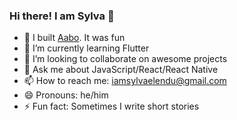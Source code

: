 ### Hi there! I am Sylva 👋

- 🔭 I built [Aabo](https://getaabo.com/). It was fun
- 🌱 I’m currently learning Flutter
- 👯 I’m looking to collaborate on awesome projects
- 💬 Ask me about JavaScript/React/React Native
- 📫 How to reach me: iamsylvaelendu@gmail.com
- 😄 Pronouns: he/him
- ⚡ Fun fact: Sometimes I write short stories

<!--
**blackdevelopa/blackdevelopa** is a ✨ _special_ ✨ repository because its `README.md` (this file) appears on your GitHub profile.

Here are some ideas to get you started:

- 🔭 I’m currently working on ...
- 🌱 I’m currently learning ...
- 👯 I’m looking to collaborate on ...
- 🤔 I’m looking for help with ...
- 💬 Ask me about ...
- 📫 How to reach me: ...
- 😄 Pronouns: ...
- ⚡ Fun fact: ...
-->
